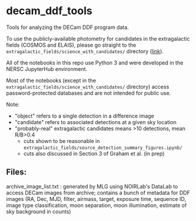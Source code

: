 # decam_ddf_tools
Tools for analyzing the DECam DDF program data.

To use the publicly-available photometry for candidates in the extragalactic fields (COSMOS and ELAIS), please go straight to the `extragalactic_fields/science_with_candidates/` directory (<a href="https://github.com/MelissaGraham/decam_ddf_tools/tree/main/extragalactic_fields/science_with_candidates">link</a>).

All of the notebooks in this repo use Python 3 and were developed in the NERSC JupyterHub environment.

Most of the notebooks (except in the `extragalactic_fields/science_with_candidates/` directory) access password-protected databases and are not intended for public use.

Note:

 * "object" refers to a single detection in a difference image
 * "candidate" refers to associated detections at a given sky location
 * "probably-real" extragalactic candidates means >10 detections, mean R/B>0.4
   * cuts shown to be reasonable in `extragalactic_fields/source_detection_summary_figures.ipynb/`
   * cuts also discussed in Section 3 of Graham et al. (in prep)


## Files:

archive_image_list.txt : generated by MLG using NOIRLab's DataLab to access DECam images from archive; contains a bunch of metadata for DDF images (RA, Dec, MJD, filter, airmass, target, exposure time, sequence ID, image type classification, moon separation, moon illumination, estimate of sky background in counts)
